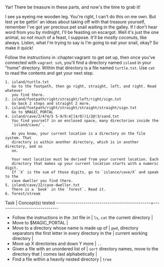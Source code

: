 Yar! There be treasure in these parts, and now's the time to grab it!

I see ya eyeing me wooden leg. You're right, I can't do this on me own. But
lest ye be gettin' an ideas about taking off with that treasure yourself,
remember I've got yer precious pet snail waiting in the galley. If I don't hear
word from you by midnight, I'll be feasting on escargot. Well it's just the one
animal, so not much of a feast, I suppose. It'll be mostly coconuts, like
always. Listen, what I'm trying to say is I'm going to eat your snail, okay? So
make it quick!

Follow the instructions in :chapter:vagrant: to get set up, then once you've
connected with `vagrant ssh`, you'll find a directory named `island` in your
"home" directory. Within that directory is a file named `turtle.txt`. Use `cat`
to read the contents and get your next step.

```
1. island/turtle.txt
   Go to the footpath, then go right, straight, left, and right. Read whatever
   you find there.
2. island/footpath/right/straight/left/right/sign.txt
   Go back 2 steps and straight 2 more.
3. island/footpath/right/straight/straight/straight/sign.txt
   Go to $MAGIC_PORTAL
4. island/cave/2/4?4/5 5-9/9:4[]4/0))1/2@!3/sand.txt
   You find yourself in an enclosed space, many directories inside the
   `island/cave/`.

   As you know, your current location is a directory on the file system. That
   directory is within another directory, which is in another directory, and so
   on.

   Your next location must be derived from your current location. Each
   directory that makes up your current location starts with a numeric digit.
   If `X` is the sum of those digits, go to `islance/cave/X` and speak to the
   cave dweller you find there.
5. island/cave/22/cave-dweller.txt
   There is a `book` in the `forest`. Read it.
6. forest/stream

```

Task                                            | Concept(s) tested
------------------------------------------------+------------------------------
- Follow the instructions in the .txt file in   | `ls`, `cat`
  the current directory                         |
- Move to $MAGIC_PORTAL                         |
- Move to a directory whose name is made up of  | `pwd`, directory separators
  the first letter in every directory in the    |
  current working directory                     |
- Move up X directories and down Y more         | `..`
- Given a file with an unordered list of        | `sort`
  directory names, move to the directory that   |
  comes last alphabetically                     |
- Find a file within a heavily nested directory | `tree`
